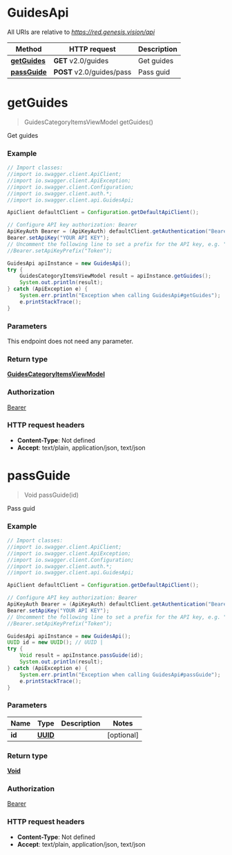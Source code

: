 # GuidesApi

All URIs are relative to *https://red.genesis.vision/api*

Method | HTTP request | Description
------------- | ------------- | -------------
[**getGuides**](GuidesApi.md#getGuides) | **GET** v2.0/guides | Get guides
[**passGuide**](GuidesApi.md#passGuide) | **POST** v2.0/guides/pass | Pass guid

<a name="getGuides"></a>
# **getGuides**
> GuidesCategoryItemsViewModel getGuides()

Get guides

### Example
```java
// Import classes:
//import io.swagger.client.ApiClient;
//import io.swagger.client.ApiException;
//import io.swagger.client.Configuration;
//import io.swagger.client.auth.*;
//import io.swagger.client.api.GuidesApi;

ApiClient defaultClient = Configuration.getDefaultApiClient();

// Configure API key authorization: Bearer
ApiKeyAuth Bearer = (ApiKeyAuth) defaultClient.getAuthentication("Bearer");
Bearer.setApiKey("YOUR API KEY");
// Uncomment the following line to set a prefix for the API key, e.g. "Token" (defaults to null)
//Bearer.setApiKeyPrefix("Token");

GuidesApi apiInstance = new GuidesApi();
try {
    GuidesCategoryItemsViewModel result = apiInstance.getGuides();
    System.out.println(result);
} catch (ApiException e) {
    System.err.println("Exception when calling GuidesApi#getGuides");
    e.printStackTrace();
}
```

### Parameters
This endpoint does not need any parameter.

### Return type

[**GuidesCategoryItemsViewModel**](GuidesCategoryItemsViewModel.md)

### Authorization

[Bearer](../README.md#Bearer)

### HTTP request headers

 - **Content-Type**: Not defined
 - **Accept**: text/plain, application/json, text/json

<a name="passGuide"></a>
# **passGuide**
> Void passGuide(id)

Pass guid

### Example
```java
// Import classes:
//import io.swagger.client.ApiClient;
//import io.swagger.client.ApiException;
//import io.swagger.client.Configuration;
//import io.swagger.client.auth.*;
//import io.swagger.client.api.GuidesApi;

ApiClient defaultClient = Configuration.getDefaultApiClient();

// Configure API key authorization: Bearer
ApiKeyAuth Bearer = (ApiKeyAuth) defaultClient.getAuthentication("Bearer");
Bearer.setApiKey("YOUR API KEY");
// Uncomment the following line to set a prefix for the API key, e.g. "Token" (defaults to null)
//Bearer.setApiKeyPrefix("Token");

GuidesApi apiInstance = new GuidesApi();
UUID id = new UUID(); // UUID | 
try {
    Void result = apiInstance.passGuide(id);
    System.out.println(result);
} catch (ApiException e) {
    System.err.println("Exception when calling GuidesApi#passGuide");
    e.printStackTrace();
}
```

### Parameters

Name | Type | Description  | Notes
------------- | ------------- | ------------- | -------------
 **id** | [**UUID**](.md)|  | [optional]

### Return type

[**Void**](.md)

### Authorization

[Bearer](../README.md#Bearer)

### HTTP request headers

 - **Content-Type**: Not defined
 - **Accept**: text/plain, application/json, text/json

